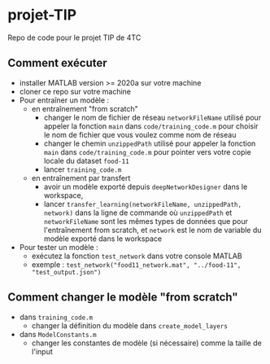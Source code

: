 # projet-TIP
Repo de code pour le projet TIP de 4TC

## Comment exécuter

- installer MATLAB version >= 2020a sur votre machine
- cloner ce repo sur votre machine
- Pour entraîner un modèle :
    - en entraînement "from scratch"
        - changer le nom de fichier de réseau `networkFileName` utilisé pour appeler la fonction `main` dans `code/training_code.m` pour choisir le nom de fichier que vous voulez comme nom de réseau
        - changer le chemin `unzippedPath` utilisé pour appeler la fonction `main` dans `code/training_code.m` pour pointer vers votre copie locale du dataset `food-11`
        - lancer `training_code.m`
    - en entraînement par transfert
        - avoir un modèle exporté depuis `deepNetworkDesigner` dans le workspace,
        - lancer `transfer_learning(networkFileName, unzippedPath, network)` dans la ligne de commande où `unzippedPath` et `networkFileName` sont les mêmes types de données que pour l'entraînement from scratch, et `network` est le nom de variable du modèle exporté dans le workspace
- Pour tester un modèle :
    - exécutez la fonction `test_network` dans votre console MATLAB
    - exemple : `test_network("food11_network.mat", "../food-11", "test_output.json")`

## Comment changer le modèle "from scratch"

- dans `training_code.m`
    - changer la définition du modèle dans `create_model_layers`
- dans `ModelConstants.m`
    - changer les constantes de modèle (si nécessaire) comme la taille de l'input